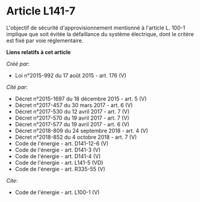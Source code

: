 # Article L141-7

L'objectif de sécurité d'approvisionnement mentionné à l'article L. 100-1 implique que soit évitée la défaillance du système
électrique, dont le critère est fixé par voie réglementaire.

**Liens relatifs à cet article**

_Créé par_:

  - Loi n°2015-992 du 17 août 2015 - art. 176 (V)

_Cité par_:

  - Décret n°2015-1697 du 18 décembre 2015 - art. 5 (V)
  - Décret n°2017-457 du 30 mars 2017 - art. 6 (V)
  - Décret n°2017-530 du 12 avril 2017 - art. 7 (V)
  - Décret n°2017-570 du 19 avril 2017 - art. 7 (V)
  - Décret n°2017-577 du 19 avril 2017 - art. 6 (V)
  - Décret n°2018-809 du 24 septembre 2018 - art. 4 (V)
  - Décret n°2018-852 du 4 octobre 2018 - art. 7 (V)
  - Code de l'énergie - art. D141-12-6 (V)
  - Code de l'énergie - art. D141-3 (V)
  - Code de l'énergie - art. D141-4 (V)
  - Code de l'énergie - art. L141-5 (VD)
  - Code de l'énergie - art. R335-55 (V)

_Cite_:

  - Code de l'énergie - art. L100-1 (V)
